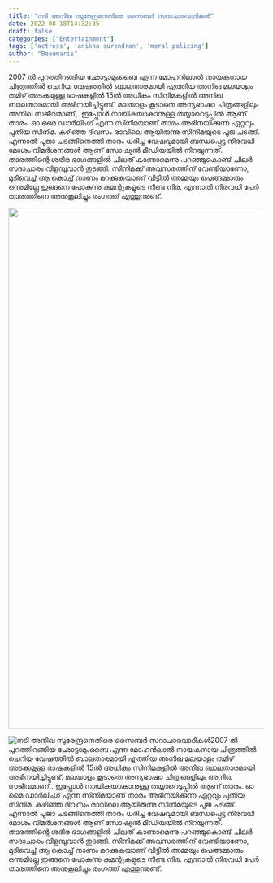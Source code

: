 ```yaml
---
title: "നടി അനിഖ സുരേന്ദ്രനെതിരെ സൈബർ സദാചാരവാദികൾ"
date: 2022-08-18T14:32:35
draft: false
categories: ["Entertainment"]
tags: ['actress', 'anikha surendran', 'moral policing']
author: "Beaumaris"
---
```


2007 ൽ പുറത്തിറങ്ങിയ ഛോട്ടാമുംബൈ എന്ന മോഹൻലാൽ നായകനായ ചിത്രത്തിൽ ചെറിയ വേഷത്തിൽ ബാലതാരമായി എത്തിയ അനിഖ മലയാളം തമിഴ് അടക്കമുള്ള ഭാഷകളിൽ 15ൽ അധികം സിനിമകളിൽ അനിഖ ബാലതാരമായി അഭിനയിച്ചിട്ടുണ്ട്. മലയാളം കൂടാതെ അന്യഭാഷാ ചിത്രങ്ങളിലും അനിഖ സജീവമാണ്,. ഇപ്പോൾ നായികയാകാനുള്ള തയ്യാറെടുപ്പിൽ ആണ് താരം. ഓ മൈ ഡാർലിംഗ് എന്ന സിനിമയാണ് താരം അഭിനയിക്കുന്ന ഏറ്റവും പുതിയ സിനിമ. കഴിഞ്ഞ ദിവസം രാവിലെ ആയിരുന്നു സിനിമയുടെ പൂജ ചടങ്ങ്. എന്നാൽ പൂജാ ചടങ്ങിനെത്തി താരം ധരിച്ച വേഷവുമായി ബന്ധപ്പെട്ട നിരവധി മോശം വിമർശനങ്ങൾ ആണ് സോഷ്യൽ മീഡിയയിൽ നിറയുന്നത്. താരത്തിന്റെ ശരീര ഭാഗങ്ങളിൽ ചിലത് കാണാമെന്നു പറഞ്ഞുകൊണ്ട് ചിലർ സദാചാരം വിളമ്പുവാൻ തുടങ്ങി. സിനിമക്ക് അവസരത്തിന് വേണ്ടിയാണോ, മുടിവെച്ച് ആ കൊച്ച് നാണം മറക്കുകയാണ് വീട്ടിൽ അമ്മയും പെങ്ങമ്മാരും ഒന്നുമില്ലേ ഇങ്ങനെ പോകുന്നു കമന്റുകളുടെ നീണ്ട നിര. എന്നാൽ നിരവധി പേർ താരത്തിനെ അനുകൂലിച്ചും രംഗത്ത് എത്തുന്നുണ്ട്.

<img class="size-full wp-image-347359 aligncenter" src="https://cdn.boolokam.com/articles/2022/08/fwfggggg-1.jpg" alt="" width="811" height="1024" />


![നടി അനിഖ സുരേന്ദ്രനെതിരെ സൈബർ സദാചാരവാദികൾ](https://cdn.boolokam.com/articles/2022/08/fwfggggg-1.jpg)2007 ൽ പുറത്തിറങ്ങിയ ഛോട്ടാമുംബൈ എന്ന മോഹൻലാൽ നായകനായ ചിത്രത്തിൽ ചെറിയ വേഷത്തിൽ ബാലതാരമായി എത്തിയ അനിഖ മലയാളം തമിഴ് അടക്കമുള്ള ഭാഷകളിൽ 15ൽ അധികം സിനിമകളിൽ അനിഖ ബാലതാരമായി അഭിനയിച്ചിട്ടുണ്ട്. മലയാളം കൂടാതെ അന്യഭാഷാ ചിത്രങ്ങളിലും അനിഖ സജീവമാണ്,. ഇപ്പോൾ നായികയാകാനുള്ള തയ്യാറെടുപ്പിൽ ആണ് താരം. ഓ മൈ ഡാർലിംഗ് എന്ന സിനിമയാണ് താരം അഭിനയിക്കുന്ന ഏറ്റവും പുതിയ സിനിമ. കഴിഞ്ഞ ദിവസം രാവിലെ ആയിരുന്നു സിനിമയുടെ പൂജ ചടങ്ങ്. എന്നാൽ പൂജാ ചടങ്ങിനെത്തി താരം ധരിച്ച വേഷവുമായി ബന്ധപ്പെട്ട നിരവധി മോശം വിമർശനങ്ങൾ ആണ് സോഷ്യൽ മീഡിയയിൽ നിറയുന്നത്. താരത്തിന്റെ ശരീര ഭാഗങ്ങളിൽ ചിലത് കാണാമെന്നു പറഞ്ഞുകൊണ്ട് ചിലർ സദാചാരം വിളമ്പുവാൻ തുടങ്ങി. സിനിമക്ക് അവസരത്തിന് വേണ്ടിയാണോ, മുടിവെച്ച് ആ കൊച്ച് നാണം മറക്കുകയാണ് വീട്ടിൽ അമ്മയും പെങ്ങമ്മാരും ഒന്നുമില്ലേ ഇങ്ങനെ പോകുന്നു കമന്റുകളുടെ നീണ്ട നിര. എന്നാൽ നിരവധി പേർ താരത്തിനെ അനുകൂലിച്ചും രംഗത്ത് എത്തുന്നുണ്ട്. 
